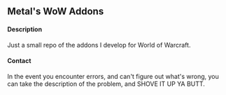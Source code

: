 ## Metal's WoW Addons

#### Description
Just a small repo of the addons I develop for World of Warcraft.

#### Contact
In the event you encounter errors, and can't figure out what's wrong, you can take the description of the problem, and SHOVE IT UP YA BUTT.